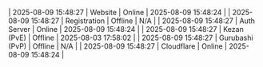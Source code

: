 | 2025-08-09 15:48:27 | Website | Online | 2025-08-09 15:48:24 |
| 2025-08-09 15:48:27 | Registration | Offline | N/A |
| 2025-08-09 15:48:27 | Auth Server | Online | 2025-08-09 15:48:24 |
| 2025-08-09 15:48:27 | Kezan (PvE) | Offline | 2025-08-03 17:58:02 |
| 2025-08-09 15:48:27 | Gurubashi (PvP) | Offline | N/A |
| 2025-08-09 15:48:27 | Cloudflare | Online | 2025-08-09 15:48:24 |

